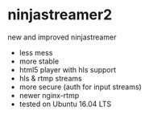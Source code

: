 # ninjastreamer2
new and improved ninjastreamer
* less mess
* more stable
* html5 player with hls support  
* hls & rtmp streams 
* more secure (auth for input streams)
* newer nginx-rtmp
* tested on Ubuntu 16.04 LTS

